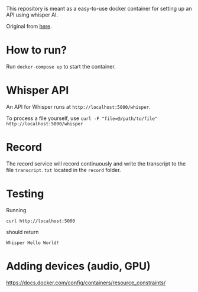 This repository is meant as a easy-to-use docker container for setting up an API using whisper AI.

Original from [here](https://lablab.ai/t/whisper-api-flask-docker).

# How to run?

Run `docker-compose up` to start the container.

# Whisper API

An API for Whisper runs at `http://localhost:5000/whisper`.

To process a file yourself, use `curl -F "file=@/path/to/file" http://localhost:5000/whisper`

# Record

The record service will record continuously and write the transcript to the file `transcript.txt` located in the `record` folder.

# Testing

Running

`curl http://localhost:5000`

should return

`Whisper Hello World!`

# Adding devices (audio, GPU)

https://docs.docker.com/config/containers/resource_constraints/
